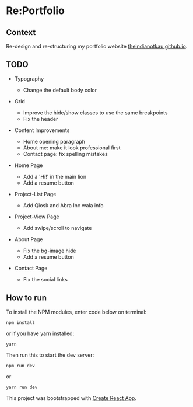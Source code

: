 # Re:Portfolio

## Context

Re-design and re-structuring my portfolio website [theindianotkau.github.io](https://theindianotkau.github.io/).

## TODO

- Typography
  - Change the default body color

- Grid
  - Improve the hide/show classes to use the same breakpoints
  - Fix the header

- Content Improvements
  - Home opening paragraph
  - About me: make it look professional first
  - Contact page: fix spelling mistakes

- Home Page
  - Add a 'Hi!' in the main lion
  - Add a resume button

- Project-List Page
  - Add Qiosk and Abra Inc wala info

- Project-View Page
  - Add swipe/scroll to navigate

- About Page
  - Fix the bg-image hide
  - Add a resume button

- Contact Page
  - Fix the social links

## How to run

To install the NPM modules, enter code below on terminal:
```
npm install
```
or if you have yarn installed:
```
yarn
```

Then run this to start the dev server:
```
npm run dev
```
or
```
yarn run dev
```

This project was bootstrapped with [Create React App](https://github.com/facebookincubator/create-react-app).
